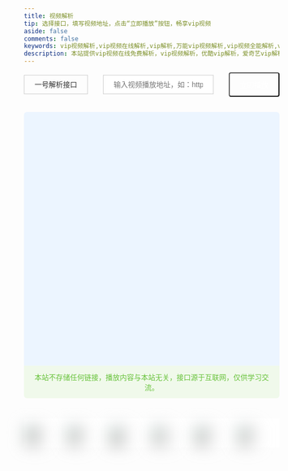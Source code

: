 ```yaml
---
title: 视频解析
tip: 选择接口，填写视频地址，点击“立即播放”按钮，畅享vip视频
aside: false
comments: false
keywords: vip视频解析,vip视频在线解析,vip解析,万能vip视频解析,vip视频全能解析,vip视频,手机vip视频解析,手机在线解析vip视频,优酷vip解析,爱奇艺vip解析,腾讯vip解析,乐视vip解析,芒果vip解析
description: 本站提供vip视频在线免费解析，vip视频解析，优酷vip解析，爱奇艺vip解析，腾讯vip解析，乐视vip解析，芒果vip解析服务！
---
```


<style>
.select-container {
  display: flex;
  align-items: center;
  justify-content: space-between;
}
.select-container .select select {
  border: 1px solid #ccc;
  padding: 10px 20px;
  font-size: 14px;
  outline: none;
  color: #333;
  -webkit-appearance: none;  
  /*清除select默认样式*/
  background: url("https://cdn.jsdelivr.net/gh/realwds/cdn@master/img/down.6r9p72o1uw80.jpeg")no-repeat right;
  /*注：上一步清除样式后，select中的三角符号也会被清除，所以需要自己添加下三角，我在此出用一个下三角背景图片填充*/
  background-size: 0.3rem;
  background-position-x: 96%;
}
.select-container .url-input {
  flex: 1;
  margin: 0 30px;
}
.select-container .url-input input {
  border: 1px solid #ccc;
  padding: 10px 20px;
  font-size: 14px;
  outline: none;
  width: 100%;
  color: #333;
}
.select-container .btn button{
  color: #fff;
  background-color: var(--wds-main);
  padding: 12px 20px;
  font-size: 14px;
  border-radius: 4px;
}

.main-iframe {
  margin-top: 30px;
  height: 500px;
  background-color: #ecf5ff;
  border-radius: 6px 6px 0 0;
  position: relative;
}

.main-iframe #video-iframe {
  width: 100%;
  height: 100%;
  border: 0;
  display: none;
}
.video-alert{
  border-radius: 0 0 6px 6px;
  background-color: #f0f9eb;
  padding: 12px;
  text-align: center;
  font-size: 14px;
  color: #67c23a;
}
.others {
  margin-top: 40px;
  padding-bottom: 30px;
  display: flex;
}
.others a {
  width: calc(100% / 2);
  float: left;
  border-bottom: none !important ;
  background-color: #fff !important;
}
.others a:hover {
  background-color: #fff !important;
}
.others a img {
  margin-top: .8rem !important;
  height: 44px;
  filter: blur(15px);
}
.others a img.loaded {
  filter: blur(0);
  will-change: opacity;
  animation: realImg .5s linear;
}
@media screen and (max-width: 600px) {
  .select-container {
    display: block
  }
  .select-container .select select {
    width: 100%;
  }
  .select-container .url-input {
    margin: 0;
    margin-top: 20px;
  }
  .select-container .btn button {
    margin-top: 20px;
    width: 100%;
  }
  .main-iframe {
    height: 280px;
  }
  .others {
    display: block;
  }
}
</style>
<div class="jiexi-container">
  <div class="select-container">
    <div class="select">
      <select id="video-jiexi" >  
        <option value="https://www.playm3u8.cn/jiexi.php?url=" selected="">一号解析接口</option>   
        <option value="https://api.yueliangjx.com/?url=">二号解析接口</option>
        <option value="https://jx.elwtc.com/vip/?url=">三号解析接口</option>
        <option value="https://www.qianyicp.com/jiexi/index.php?url=">四号解析接口</option> 
      </select> 
    </div>
    <div class="url-input">
      <input type="text" id="video-link" placeholder="输入视频播放地址，如：http://v.youku.com/v_show/id_xxxx" />
    </div>
    <div class="btn">
      <button onclick="seeVideo()">立即播放</button>
    </div>
  </div> 
  <div class="main-iframe">
    <iframe id="video-iframe" allowfullscreen="true"></iframe>
  </div>
  <div class="video-alert">本站不存储任何链接，播放内容与本站无关，接口源于互联网，仅供学习交流。</div>
  <div class="others">
    <a href="https://v.qq.com/" target="_blank"> <img src="https://cdn.jsdelivr.net/gh/realwds/cdn@master/img/qqlogo.2zanrv8bd820.png" alt="腾讯视频" /></a> 
    <a href="https://www.iqiyi.com/" target="_blank"> <img src="https://cdn.jsdelivr.net/gh/realwds/cdn@master/img/iqiyi.6byskr7b5000.png" alt="爱奇艺" /></a> 
    <a href="https://youku.com/" target="_blank"> <img src="https://cdn.jsdelivr.net/gh/realwds/cdn@master/img/youkulogo.2jo1c1m2gfc0.png" alt="优酷视频" /></a> 
    <a href="https://www.mgtv.com/" target="_blank"> <img src="https://cdn.jsdelivr.net/gh/realwds/cdn@master/img/hunantvlogo.606ewgjk63c0.png" alt="芒果TV" /></a> 
    <a href="https://www.bilibili.com/" target="_blank"> <img src="https://cdn.jsdelivr.net/gh/realwds/cdn@master/img/bilibili.3q0x0tj8tbw.png" alt="哔哩哔哩" /></a> 
    <a href="https://www.yinyuetai.com/" target="_blank"> <img src="https://cdn.jsdelivr.net/gh/realwds/cdn@master/img/yinyuetailogo.40ahfxetoc80.png" alt="音悦台" /></a> 
  </div>
</div>

<script>
  var num=0
  function seeVideo(){
    var link = document.getElementById('video-link').value
    var jiexi = document.getElementById('video-jiexi').value
    var video = document.getElementById("video-iframe")
    video.style.display= 'block'
    video.src = jiexi + link
    num=0
  }
</script>
